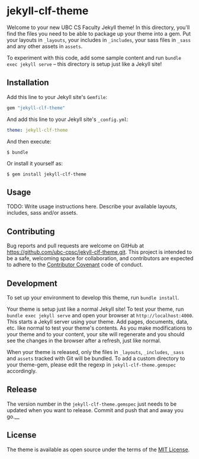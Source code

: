 # jekyll-clf-theme

Welcome to your new UBC CS Faculty Jekyll theme! In this directory, you'll find the files you need to be able to package up your theme into a gem. Put your layouts in `_layouts`, your includes in `_includes`, your sass files in `_sass` and any other assets in `assets`.

To experiment with this code, add some sample content and run `bundle exec jekyll serve` – this directory is setup just like a Jekyll site!


## Installation

Add this line to your Jekyll site's `Gemfile`:

```ruby
gem "jekyll-clf-theme"
```

And add this line to your Jekyll site's `_config.yml`:

```yaml
theme: jekyll-clf-theme
```

And then execute:

    $ bundle

Or install it yourself as:

    $ gem install jekyll-clf-theme

## Usage

TODO: Write usage instructions here. Describe your available layouts, includes, sass and/or assets.

## Contributing

Bug reports and pull requests are welcome on GitHub at https://github.com/ubc-cpsc/jekyll-clf-theme.git. This project is intended to be a safe, welcoming space for collaboration, and contributors are expected to adhere to the [Contributor Covenant](http://contributor-covenant.org) code of conduct.

## Development

To set up your environment to develop this theme, run `bundle install`.

Your theme is setup just like a normal Jekyll site! To test your theme, run `bundle exec jekyll serve` and open your browser at `http://localhost:4000`. This starts a Jekyll server using your theme. Add pages, documents, data, etc. like normal to test your theme's contents. As you make modifications to your theme and to your content, your site will regenerate and you should see the changes in the browser after a refresh, just like normal.

When your theme is released, only the files in `_layouts`, `_includes`, `_sass` and `assets` tracked with Git will be bundled.
To add a custom directory to your theme-gem, please edit the regexp in `jekyll-clf-theme.gemspec` accordingly.

## Release

The version number in the `jekyll-clf-theme.gemspec` just needs to be updated when you want to release. Commit and push that and away you go.__


## License

The theme is available as open source under the terms of the [MIT License](https://opensource.org/licenses/MIT).

